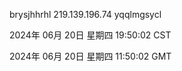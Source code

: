 brysjhhrhl 219.139.196.74 yqqlmgsycl

2024年 06月 20日 星期四 19:50:02 CST

2024年 06月 20日 星期四 11:50:02 GMT
